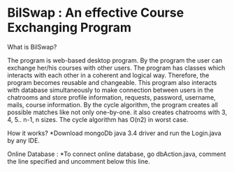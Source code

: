 # BilSwap : An effective Course Exchanging Program

What is BilSwap?

The program is web-based desktop program. By the program the user can exchange her/his courses with other users. The program has classes which interacts with each other in a coherent and logical way. Therefore, the program becomes reusable and changeable. This program also interacts with database simultaneously to make connection between users in the chatrooms and store profile information, requests, password, username, mails, course information.
By the cycle algorithm, the program creates all possible matches like not only one-by-one. it also creates chatrooms with 3, 4, 5.. n-1, n  sizes. The cycle algorithm has O(n2) in worst case.  


How it works?
*Download mongoDb java 3.4 driver and run the Login.java by any IDE.



Online Database :
*To connect online database, go dbAction.java, comment the line specified and uncomment below this line.


